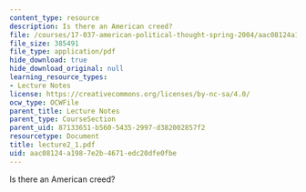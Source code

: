 ```yaml
---
content_type: resource
description: Is there an American creed?
file: /courses/17-037-american-political-thought-spring-2004/aac08124a1987e2b4671edc20dfe0fbe_lecture2_1.pdf
file_size: 385491
file_type: application/pdf
hide_download: true
hide_download_original: null
learning_resource_types:
- Lecture Notes
license: https://creativecommons.org/licenses/by-nc-sa/4.0/
ocw_type: OCWFile
parent_title: Lecture Notes
parent_type: CourseSection
parent_uid: 87133651-b560-5435-2997-d382002857f2
resourcetype: Document
title: lecture2_1.pdf
uid: aac08124-a198-7e2b-4671-edc20dfe0fbe
---
```

Is there an American creed?